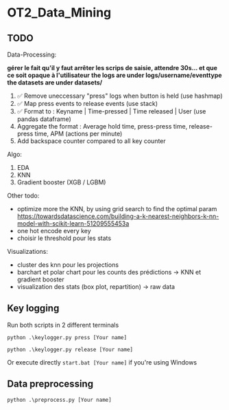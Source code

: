 # OT2_Data_Mining

## TODO

Data-Processing:

**gérer le fait qu'il y faut arrêter les scrips de saisie, attendre 30s... et que ce soit opaque à l'utilisateur**
**the logs are under logs/username/eventtype**
**the datasets are under datasets/**

1. ✅ Remove uneccessary "press" logs when button is held (use hashmap)
2. ✅ Map press events to release events (use stack)
3. ✅ Format to : Keyname | Time-pressed | Time released | User (use pandas dataframe)
4. Aggregate the format : Average hold time, press-press time, release-press time, APM (actions per minute)
5. Add backspace counter compared to all key counter

Algo:

1. EDA
2. KNN
3. Gradient booster (XGB / LGBM)

Other todo:

- optimize more the KNN, by using grid search to find the optimal param https://towardsdatascience.com/building-a-k-nearest-neighbors-k-nn-model-with-scikit-learn-51209555453a
- one hot encode every key
- choisir le threshold pour les stats

Visualizations:

- cluster des knn pour les projections
- barchart et polar chart pour les counts des prédictions -> KNN et gradient booster
- visualization des stats (box plot, repartition) -> raw data

## Key logging

Run both scripts in 2 different terminals

`python .\keylogger.py press [Your name]`

`python .\keylogger.py release [Your name]`

Or execute directly `start.bat [Your name]` if you're using Windows

## Data preprocessing

`python .\preprocess.py [Your name]`
